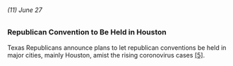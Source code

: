 ###### (11) June 27

### Republican Convention to Be Held in Houston

Texas Republicans announce plans to let republican conventions be held in major cities, mainly Houston, amist the rising coronovirus cases [[5]](https://www.texastribune.org/2020/06/27/texas-republican-party-convention-coronavirus-houston/).